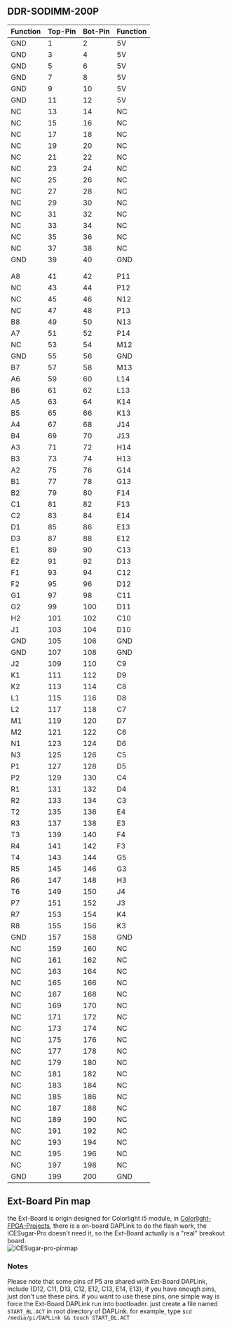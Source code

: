 ## DDR-SODIMM-200P
| Function | Top-Pin | Bot-Pin | Function |
|----------|---------|---------|----------|
|   GND    |    1    |    2    |   5V     |
|   GND    |    3    |    4    |   5V     |
|   GND    |    5    |    6    |   5V     |
|   GND    |    7    |    8    |   5V     |
|   GND    |    9    |    10   |   5V     |
|   GND    |    11   |    12   |   5V     |
|   NC     |    13   |    14   |   NC     |
|   NC     |    15   |    16   |   NC     |
|   NC     |    17   |    18   |   NC     |
|   NC     |    19   |    20   |   NC     |
|   NC     |    21   |    22   |   NC     |
|   NC     |    23   |    24   |   NC     |
|   NC     |    25   |    26   |   NC     |
|   NC     |    27   |    28   |   NC     |
|   NC     |    29   |    30   |   NC     |
|   NC     |    31   |    32   |   NC     |
|   NC     |    33   |    34   |   NC     |
|   NC     |    35   |    36   |   NC     |
|   NC     |    37   |    38   |   NC     |
|   GND    |    39   |    40   |   GND    |
|          |         |         |          |
|          |         |         |          |
|   A8     |    41   |    42   |   P11    |
|   NC     |    43   |    44   |   P12    |
|   NC     |    45   |    46   |   N12    |
|   NC     |    47   |    48   |   P13    |
|   B8     |    49   |    50   |   N13    |
|   A7     |    51   |    52   |   P14    |
|   NC     |    53   |    54   |   M12    |
|   GND    |    55   |    56   |   GND    |
|   B7     |    57   |    58   |   M13    |
|   A6     |    59   |    60   |   L14    |
|   B6     |    61   |    62   |   L13    |
|   A5     |    63   |    64   |   K14    |
|   B5     |    65   |    66   |   K13    |
|   A4     |    67   |    68   |   J14    |
|   B4     |    69   |    70   |   J13    |
|   A3     |    71   |    72   |   H14    |
|   B3     |    73   |    74   |   H13    |
|   A2     |    75   |    76   |   G14    |
|   B1     |    77   |    78   |   G13    |
|   B2     |    79   |    80   |   F14    |
|   C1     |    81   |    82   |   F13    |
|   C2     |    83   |    84   |   E14    |
|   D1     |    85   |    86   |   E13    |
|   D3     |    87   |    88   |   E12    |
|   E1     |    89   |    90   |   C13    |
|   E2     |    91   |    92   |   D13    |
|   F1     |    93   |    94   |   C12    |
|   F2     |    95   |    96   |   D12    |
|   G1     |    97   |    98   |   C11    |
|   G2     |    99   |    100  |   D11    |
|   H2     |    101  |    102  |   C10    |
|   J1     |    103  |    104  |   D10    |
|   GND    |    105  |    106  |   GND    |
|   GND    |    107  |    108  |   GND    |
|   J2     |    109  |    110  |   C9     |
|   K1     |    111  |    112  |   D9     |
|   K2     |    113  |    114  |   C8     |
|   L1     |    115  |    116  |   D8     |
|   L2     |    117  |    118  |   C7     |
|   M1     |    119  |    120  |   D7     |
|   M2     |    121  |    122  |   C6     |
|   N1     |    123  |    124  |   D6     |
|   N3     |    125  |    126  |   C5     |
|   P1     |    127  |    128  |   D5     |
|   P2     |    129  |    130  |   C4     |
|   R1     |    131  |    132  |   D4     |
|   R2     |    133  |    134  |   C3     |
|   T2     |    135  |    136  |   E4     |
|   R3     |    137  |    138  |   E3     |
|   T3     |    139  |    140  |   F4     |
|   R4     |    141  |    142  |   F3     |
|   T4     |    143  |    144  |   G5     |
|   R5     |    145  |    146  |   G3     |
|   R6     |    147  |    148  |   H3     |
|   T6     |    149  |    150  |   J4     |
|   P7     |    151  |    152  |   J3     |
|   R7     |    153  |    154  |   K4     |
|   R8     |    155  |    156  |   K3     |
|   GND    |    157  |    158  |   GND    |
|   NC     |    159  |    160  |   NC     |
|   NC     |    161  |    162  |   NC     |
|   NC     |    163  |    164  |   NC     |
|   NC     |    165  |    166  |   NC     |
|   NC     |    167  |    168  |   NC     |
|   NC     |    169  |    170  |   NC     |
|   NC     |    171  |    172  |   NC     |
|   NC     |    173  |    174  |   NC     |
|   NC     |    175  |    176  |   NC     |
|   NC     |    177  |    178  |   NC     |
|   NC     |    179  |    180  |   NC     |
|   NC     |    181  |    182  |   NC     |
|   NC     |    183  |    184  |   NC     |
|   NC     |    185  |    186  |   NC     |
|   NC     |    187  |    188  |   NC     |
|   NC     |    189  |    190  |   NC     |
|   NC     |    191  |    192  |   NC     |
|   NC     |    193  |    194  |   NC     |
|   NC     |    195  |    196  |   NC     |
|   NC     |    197  |    198  |   NC     |
|   GND    |    199  |    200  |   GND    |

## Ext-Board Pin map
the Ext-Board is origin designed for Colorlight i5 module, in [Colorlight-FPGA-Projects](https://github.com/wuxx/Colorlight-FPGA-Projects), there is a on-board DAPLink to do the flash work, the iCESugar-Pro doesn't need it, so the Ext-Board actually is a "real" breakout board.  
![iCESugar-pro-pinmap](https://github.com/wuxx/icesugar-pro/blob/master/doc/iCESugar-pro-pinmap.png)

### Notes
Please note that some pins of P5 are shared with Ext-Board DAPLink, include {D12, C11, D13, C12, E12, C13, E14, E13}, if you have enough pins, just don't use these pins. if you want to use these pins, one simple way is force the Ext-Board DAPLink run into bootloader. just create a file named `START_BL.ACT` in root directory of DAPLink. for example, type `$cd /media/pi/DAPLink && touch START_BL.ACT`
